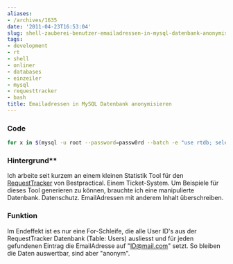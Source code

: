 ```yaml
---
aliases:
- /archives/1635
date: '2011-04-23T16:53:04'
slug: shell-zauberei-benutzer-emailadressen-in-mysql-datenbank-anonymisieren
tags:
- development
- rt
- shell
- onliner
- databases
- einzeiler
- mysql
- requesttracker
- bash
title: Emailadressen in MySQL Datenbank anonymisieren
---
```


### Code

``` bash
for x in $(mysql -u root --password=passw0rd --batch -e "use rtdb; select id from Users" | grep -v ^id); do mysql -u root --password=passw0rd -e "use rtdb; UPDATE Users SET EmailAddress="$x@mail.com" WHERE id="$x"; "; done
```

### Hintergrund**

Ich arbeite seit kurzem an einem kleinen Statistik Tool für den
[RequestTracker](http://bestpractical.com/rt/) von Bestpractical. Einem
Ticket-System. Um Beispiele für dieses Tool generieren zu können, brauchte
ich eine manipulierte Datenbank. Datenschutz. EmailAdressen mit anderem
Inhalt überschreiben.

### Funktion

Im Endeffekt ist es nur eine For-Schleife, die alle User ID's aus der
RequestTracker Datenbank (Table: Users) ausliesst und für jeden gefundenen
Eintrag die EmailAdresse auf "ID@mail.com" setzt. So bleiben die Daten
auswertbar, sind aber "anonym".
